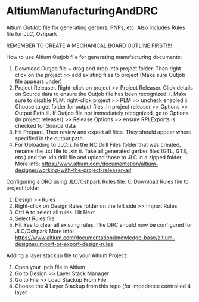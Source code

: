 # AltiumManufacturingAndDRC
Altium OutJob file for generating gerbers, PNPs, etc. Also includes Rules file for JLC, Oshpark

REMEMBER TO CREATE A MECHANICAL BOARD OUTLINE FIRST!!!!

How to use Altium Outjob file for generating manufacturing documents:
1. Download Outjob file + drag and drop into project folder. Then right-click on the project >> add existing files to project (Make sure Outjob file appears under)
2. Project Releaser. Right-click on project >> Project Releaser. Click details on Source data to ensure the Outjob file has been recognized.
    i. Make sure to disable PLM. right-click project >> PLM >> uncheck enabled
    ii. Choose target folder for output files. In project releaser >> Options >> Output Path
    iii. If Outjob file not immediately recognized, go to Options (in project releaser) >> Release Options >> ensure RPLExports is checked for Source data
3. Hit Prepare. Then review and export all files. They should appear where specified in the output path.
4. For Uploading to JLC:
    i. In the NC Drill Files folder that was created, rename the .txt file to .xln
    ii. Take all generated gerber files (GTL, GTS, etc.) and the .xln drill file and upload those to JLC in a zipped folder
More info:
https://www.altium.com/documentation/altium-designer/working-with-the-project-releaser-ad

Configuring a DRC using JLC/Oshpark Rules file:
0. Download Rules file to project folder
1. Design >> Rules
2. Right-click on Design Rules folder on the left side >> Import Rules
3. Ctrl A to select all rules. Hit Next
4. Select Rules file
5. Hit Yes to clear all existing rules. The DRC should now be configured for JLC/Oshpark
More info:
https://www.altium.com/documentation/knowledge-base/altium-designer/import-or-export-design-rules

Adding a layer stackup file to your Altium Project:
1. Open your .pcb file in Altium
2. Go to Design >> Layer Stack Manager
3. Go to File >> Load Stackup From File
4. Choose the 4 Layer Stackup from this repo (for impedance controlled 4 layer 

